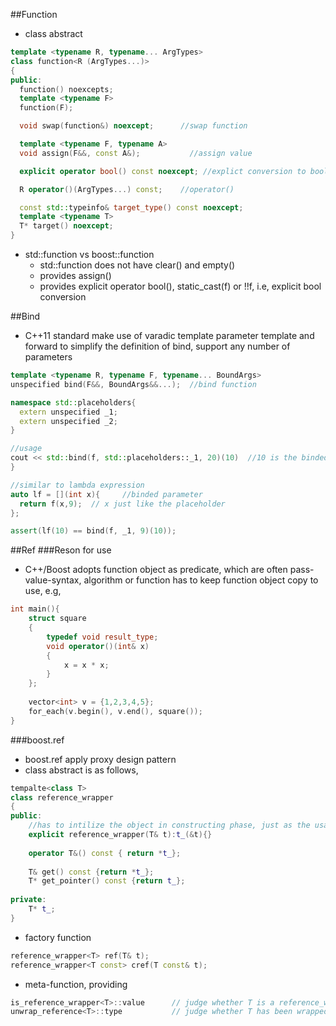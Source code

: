 ##Function
- class abstract   
```cpp
template <typename R, typename... ArgTypes>
class function<R (ArgTypes...)>
{
public:
  function() noexcepts;
  template <typename F>
  function(F);

  void swap(function&) noexcept;      //swap function

  template <typename F, typename A>
  void assign(F&&, const A&);           //assign value

  explicit operator bool() const noexcept; //explict conversion to bool function

  R operator()(ArgTypes...) const;    //operator()

  const std::typeinfo& target_type() const noexcept;
  template <typename T>
  T* target() noexcept;
}
```
- std::function vs boost::function
  - std::function does not have clear() and empty()
  - provides assign()
  - provides explicit operator bool(), static_cast<bool>(f) or !!f, i.e, explicit bool conversion

##Bind
- C++11 standard make use of varadic template parameter template and forward to simplify the definition of bind,
support any number of parameters
```cpp
template <typename R, typename F, typename... BoundArgs>
unspecified bind(F&&, BoundArgs&&...);  //bind function

namespace std::placeholders{
  extern unspecified _1;
  extern unspecified _2;
}

//usage
cout << std::bind(f, std::placeholders::_1, 20)(10)  //10 is the binded parameter, _1 is the placeholder
}

//similar to lambda expression
auto lf = [](int x){     //binded parameter
  return f(x,9);  // x just like the placeholder
};

assert(lf(10) == bind(f, _1, 9)(10));
```

##Ref
###Reson for use
- C++/Boost adopts function object as predicate, which are often pass-value-syntax, 
algorithm or function has to keep function object copy to use, e.g,    
```cpp
int main(){
    struct square
    {
        typedef void result_type;
        void operator()(int& x)
        {
            x = x * x;
        }
    };
    
    vector<int> v = {1,2,3,4,5};
    for_each(v.begin(), v.end(), square());
}
```

###boost.ref
- boost.ref apply proxy design pattern
- class abstract is as follows,     
```cpp
tempalte<class T>
class reference_wrapper
{
public:
    //has to intilize the object in constructing phase, just as the usage of reference variable
    explicit reference_wrapper(T& t):t_(&t){}
    
    operator T&() const { return *t_};
    
    T& get() const {return *t_};
    T* get_pointer() const {return t_};
    
private:
    T* t_;
}
```    
- factory function    
```cpp
reference_wrapper<T> ref(T& t);
reference_wrapper<T const> cref(T const& t);
```    
- meta-function, providing
```cpp
is_reference_wrapper<T>::value      // judge whether T is a reference_wrapper
unwrap_reference<T>::type           // judge whether T has been wrapped by reference_wrapper
```